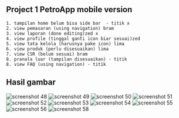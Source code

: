 ## Project 1 PetroApp mobile version
```
1. tampilan home belum bisa side bar  - titik x
2. view pemasaran (using navigation) bram 
3. view laporan (done editing)zed x
4. view profile (tinggal ganti icon biar sesuai)zed 
5. view tata kelola (harusnya pake icon) lima
6. view produk (perlu disesuaikan) lima
7. view CSR (belum sesuai) bram
8. pranala luar (tampilan disesuaikan) - titik
8. view FAQ (using navigation) - titik

```

## Hasil gambar
![screenshot 48](https://user-images.githubusercontent.com/18043046/39221223-e9c53494-485f-11e8-91f1-0ba8f92652c9.png)
![screenshot 49](https://user-images.githubusercontent.com/18043046/39221383-d325d5d0-4860-11e8-9d28-5e63f0f745cb.png)
![screenshot 50](https://user-images.githubusercontent.com/18043046/39221404-fa0fa6d0-4860-11e8-9db5-e0b51b2de5b5.png)
![screenshot 51](https://user-images.githubusercontent.com/18043046/39221405-fb461f66-4860-11e8-9e73-614a7d46e43d.png)
![screenshot 52](https://user-images.githubusercontent.com/18043046/39221407-fc1dfe40-4860-11e8-90ba-ccce6c3d05c9.png)
![screenshot 53](https://user-images.githubusercontent.com/18043046/39221408-fd6620e8-4860-11e8-9f0c-fee96126a3ce.png)
![screenshot 54](https://user-images.githubusercontent.com/18043046/39221410-fde542e2-4860-11e8-9faa-a4cd05f5dca1.png)
![screenshot 55](https://user-images.githubusercontent.com/18043046/39221411-fe7cddfa-4860-11e8-92c7-9488ed9338e3.png)
![screenshot 56](https://user-images.githubusercontent.com/18043046/39221412-ff20edd2-4860-11e8-92f7-727e0c5f6306.png)
![screenshot 58](https://user-images.githubusercontent.com/18043046/39221413-000b3e5a-4861-11e8-82cb-3b3a7960538e.png)

